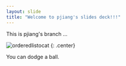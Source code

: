 ```yaml
---
layout: slide
title: "Welcome to pjiang's slides deck!!!"
---
```


This is pjiang's branch ...

![orderedlistocat](https://octodex.github.com/images/orderedlistocat.png)
{: .center}

You can dodge a ball.